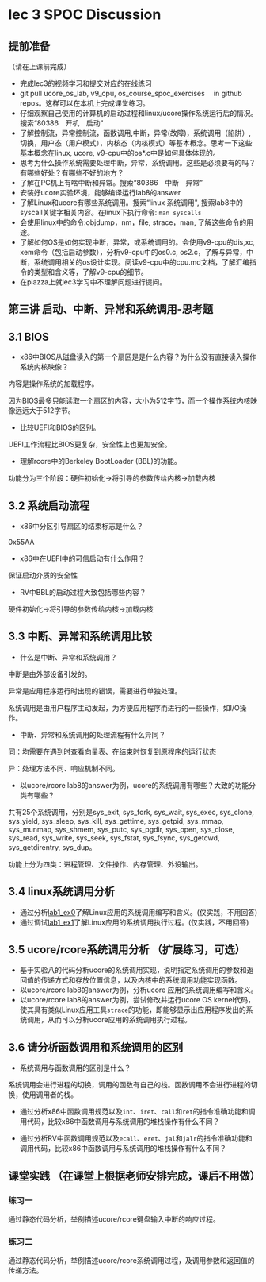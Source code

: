 # lec 3 SPOC Discussion

## **提前准备**
（请在上课前完成）


 - 完成lec3的视频学习和提交对应的在线练习
 - git pull ucore_os_lab, v9_cpu, os_course_spoc_exercises  　in github repos。这样可以在本机上完成课堂练习。
 - 仔细观察自己使用的计算机的启动过程和linux/ucore操作系统运行后的情况。搜索“80386　开机　启动”
 - 了解控制流，异常控制流，函数调用,中断，异常(故障)，系统调用（陷阱）,切换，用户态（用户模式），内核态（内核模式）等基本概念。思考一下这些基本概念在linux, ucore, v9-cpu中的os*.c中是如何具体体现的。
 - 思考为什么操作系统需要处理中断，异常，系统调用。这些是必须要有的吗？有哪些好处？有哪些不好的地方？
 - 了解在PC机上有啥中断和异常。搜索“80386　中断　异常”
 - 安装好ucore实验环境，能够编译运行lab8的answer
 - 了解Linux和ucore有哪些系统调用。搜索“linux 系统调用", 搜索lab8中的syscall关键字相关内容。在linux下执行命令: ```man syscalls```
 - 会使用linux中的命令:objdump，nm，file, strace，man, 了解这些命令的用途。
 - 了解如何OS是如何实现中断，异常，或系统调用的。会使用v9-cpu的dis,xc, xem命令（包括启动参数），分析v9-cpu中的os0.c, os2.c，了解与异常，中断，系统调用相关的os设计实现。阅读v9-cpu中的cpu.md文档，了解汇编指令的类型和含义等，了解v9-cpu的细节。
 - 在piazza上就lec3学习中不理解问题进行提问。

## 第三讲 启动、中断、异常和系统调用-思考题

## 3.1 BIOS
-  x86中BIOS从磁盘读入的第一个扇区是是什么内容？为什么没有直接读入操作系统内核映像？


内容是操作系统的加载程序。


因为BIOS最多只能读取一个扇区的内容，大小为512字节，而一个操作系统内核映像远远大于512字节。


- 比较UEFI和BIOS的区别。


UEFI工作流程比BIOS更复杂，安全性上也更加安全。


- 理解rcore中的Berkeley BootLoader (BBL)的功能。


功能分为三个阶段：硬件初始化->将引导的参数传给内核->加载内核


## 3.2 系统启动流程

- x86中分区引导扇区的结束标志是什么？


0x55AA


- x86中在UEFI中的可信启动有什么作用？


保证启动介质的安全性


- RV中BBL的启动过程大致包括哪些内容？


硬件初始化->将引导的参数传给内核->加载内核


## 3.3 中断、异常和系统调用比较
- 什么是中断、异常和系统调用？


中断是由外部设备引发的。


异常是应用程序运行时出现的错误，需要进行单独处理。


系统调用是由用户程序主动发起，为方便应用程序而进行的一些操作，如I/O操作。


-  中断、异常和系统调用的处理流程有什么异同？


同：均需要在遇到时查看向量表、在结束时恢复到原程序的运行状态


异：处理方法不同、响应机制不同。


- 以ucore/rcore lab8的answer为例，ucore的系统调用有哪些？大致的功能分类有哪些？


共有25个系统调用，分别是sys_exit, sys_fork, sys_wait, sys_exec, sys_clone, sys_yield, sys_sleep, sys_kill, sys_gettime, sys_getpid, sys_mmap, sys_munmap, sys_shmem, sys_putc, sys_pgdir, sys_open, sys_close, sys_read, sys_write, sys_seek, sys_fstat, sys_fsync, sys_getcwd, sys_getdirentry, sys_dup。


功能上分为四类：进程管理、文件操作、内存管理、外设输出。


## 3.4 linux系统调用分析
- 通过分析[lab1_ex0](https://github.com/chyyuu/ucore_lab/blob/master/related_info/lab1/lab1-ex0.md)了解Linux应用的系统调用编写和含义。(仅实践，不用回答)
- 通过调试[lab1_ex1](https://github.com/chyyuu/ucore_lab/blob/master/related_info/lab1/lab1-ex1.md)了解Linux应用的系统调用执行过程。(仅实践，不用回答)


## 3.5 ucore/rcore系统调用分析 （扩展练习，可选）
-  基于实验八的代码分析ucore的系统调用实现，说明指定系统调用的参数和返回值的传递方式和存放位置信息，以及内核中的系统调用功能实现函数。
- 以ucore/rcore lab8的answer为例，分析ucore 应用的系统调用编写和含义。
- 以ucore/rcore lab8的answer为例，尝试修改并运行ucore OS kernel代码，使其具有类似Linux应用工具`strace`的功能，即能够显示出应用程序发出的系统调用，从而可以分析ucore应用的系统调用执行过程。

 
## 3.6 请分析函数调用和系统调用的区别
- 系统调用与函数调用的区别是什么？


系统调用会进行进程的切换，调用的函数有自己的栈。函数调用不会进行进程的切换，使用调用者的栈。


- 通过分析x86中函数调用规范以及`int`、`iret`、`call`和`ret`的指令准确功能和调用代码，比较x86中函数调用与系统调用的堆栈操作有什么不同？


- 通过分析RV中函数调用规范以及`ecall`、`eret`、`jal`和`jalr`的指令准确功能和调用代码，比较x86中函数调用与系统调用的堆栈操作有什么不同？


## 课堂实践 （在课堂上根据老师安排完成，课后不用做）
### 练习一
通过静态代码分析，举例描述ucore/rcore键盘输入中断的响应过程。

### 练习二
通过静态代码分析，举例描述ucore/rcore系统调用过程，及调用参数和返回值的传递方法。
